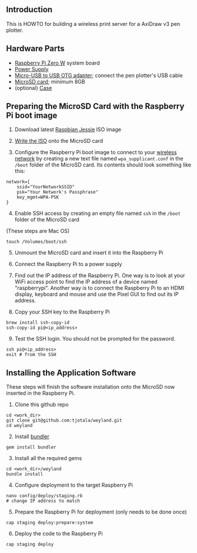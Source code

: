 Introduction
------------
This is HOWTO for building a wireless print server for a AxiDraw v3 pen plotter.


Hardware Parts
--------------
* [Raspberry Pi Zero W](https://www.adafruit.com/product/3400) system board
* [Power Supply](http://a.co/26ZpROt)
* [Micro-USB to USB OTG adapter](http://a.co/i04myNU); connect the pen plotter's USB cable
* [MicroSD card](http://a.co/3a2ZoW6); minimum 8GB
* (optional) [Case](http://a.co/1DJdba2)

Preparing the MicroSD Card with the Raspberry Pi boot image
----------------------------------------------------------
1) Download latest [Raspbian Jessie](https://www.raspberrypi.org/downloads/raspbian/) ISO image

2) [Write the ISO](https://www.raspberrypi.org/documentation/installation/installing-images/README.md) onto the MicroSD card

3) Configure the Raspberry Pi boot image to connect to your [wireless network](https://www.raspberrypi.org/forums/viewtopic.php?f=63&t=161202) by creating a new text file named `wpa_supplicant.conf` in the `/boot` folder of the MicroSD card. Its contents should look something like this:

```
network={
    ssid="YourNetworkSSID"
    psk="Your Network's Passphrase"
    key_mgmt=WPA-PSK
}
```

4) Enable SSH access by creating an empty file named `ssh` in the `/boot` folder of the MicroSD card

(These steps are Mac OS)
```
touch /Volumes/boot/ssh
```

5) Unmount the MicroSD card and insert it into the Raspberry Pi

6) Connect the Raspberry Pi to a power supply

7) Find out the IP address of the Raspberry Pi. One way is to look at your WiFi access point to find the IP address of a device named "raspberrypi". Another way is to connect the Raspberry Pi to an HDMI display, keyboard and mouse and use the Pixel GUI to find out its IP address.

8) Copy your SSH key to the Raspberry Pi

```
brew install ssh-copy-id
ssh-copy-id pi@<ip_address>
```

9) Test the SSH login. You should not be prompted for the password.

```
ssh pi@<ip_address>
exit # from the SSH
```

Installing the Application Software
-----------------------------------
These steps will finish the software installation onto the MicroSD now inserted in the Raspberry Pi.

1) Clone this github repo

```
cd <work_dir>
git clone git@github.com:tjotala/weyland.git
cd weyland
```

2) Install [bundler](https://bundler.io/)

```
gem install bundler
```

3) Install all the required gems

```
cd <work_dir>/weyland
bundle install
```

4) Configure deployment to the target Raspberry Pi

```
nano config/deploy/staging.rb
# change IP address to match
```

5) Prepare the Raspberry Pi for deployment (only needs to be done once)

```
cap staging deploy:prepare:system
```

6) Deploy the code to the Raspberry Pi

```
cap staging deploy
```
